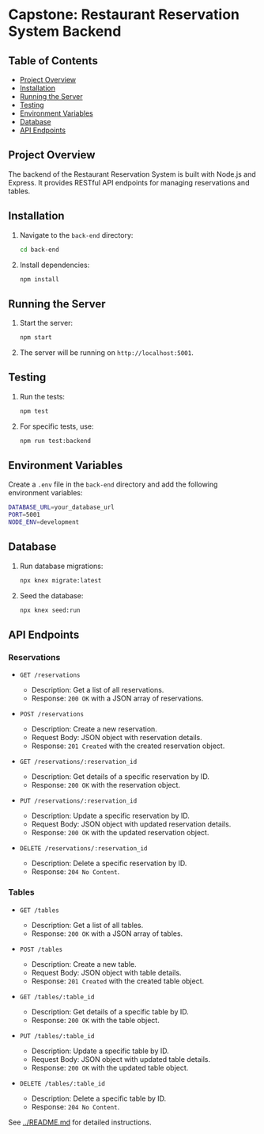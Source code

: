 # Capstone: Restaurant Reservation System Backend


## Table of Contents
- [Project Overview](#project-overview)
- [Installation](#installation)
- [Running the Server](#running-the-server)
- [Testing](#testing)
- [Environment Variables](#environment-variables)
- [Database](#database)
- [API Endpoints](#api-endpoints)

## Project Overview
The backend of the Restaurant Reservation System is built with Node.js and Express. It provides RESTful API endpoints for managing reservations and tables.

## Installation

1. Navigate to the `back-end` directory:
    ```sh
    cd back-end
    ```

2. Install dependencies:
    ```sh
    npm install
    ```

## Running the Server

1. Start the server:
    ```sh
    npm start
    ```

2. The server will be running on `http://localhost:5001`.

## Testing

1. Run the tests:
    ```sh
    npm test
    ```

2. For specific tests, use:
    ```sh
    npm run test:backend
    ```

## Environment Variables

Create a `.env` file in the `back-end` directory and add the following environment variables:

```sh
DATABASE_URL=your_database_url
PORT=5001
NODE_ENV=development
```

## Database

1. Run database migrations:
    ```sh
    npx knex migrate:latest
    ```

2. Seed the database:
    ```sh
    npx knex seed:run
    ```

## API Endpoints

### Reservations

- `GET /reservations`
  - Description: Get a list of all reservations.
  - Response: `200 OK` with a JSON array of reservations.
  
- `POST /reservations`
  - Description: Create a new reservation.
  - Request Body: JSON object with reservation details.
  - Response: `201 Created` with the created reservation object.

- `GET /reservations/:reservation_id`
  - Description: Get details of a specific reservation by ID.
  - Response: `200 OK` with the reservation object.

- `PUT /reservations/:reservation_id`
  - Description: Update a specific reservation by ID.
  - Request Body: JSON object with updated reservation details.
  - Response: `200 OK` with the updated reservation object.

- `DELETE /reservations/:reservation_id`
  - Description: Delete a specific reservation by ID.
  - Response: `204 No Content`.

### Tables

- `GET /tables`
  - Description: Get a list of all tables.
  - Response: `200 OK` with a JSON array of tables.

- `POST /tables`
  - Description: Create a new table.
  - Request Body: JSON object with table details.
  - Response: `201 Created` with the created table object.

- `GET /tables/:table_id`
  - Description: Get details of a specific table by ID.
  - Response: `200 OK` with the table object.

- `PUT /tables/:table_id`
  - Description: Update a specific table by ID.
  - Request Body: JSON object with updated table details.
  - Response: `200 OK` with the updated table object.

- `DELETE /tables/:table_id`
  - Description: Delete a specific table by ID.
  - Response: `204 No Content`.

See [../README.md](../README.md) for detailed instructions.
